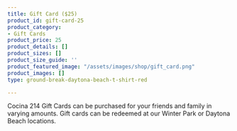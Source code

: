```yaml
---
title: Gift Card ($25)
product_id: gift-card-25
product_category:
- Gift Cards
product_price: 25
product_details: []
product_sizes: []
product_size_guide: ''
product_featured_image: "/assets/images/shop/gift_card.png"
product_images: []
type: ground-break-daytona-beach-t-shirt-red

---
```

Cocina 214 Gift Cards can be purchased for your friends and family in varying amounts. Gift cards can be redeemed at our Winter Park or Daytona Beach locations.
